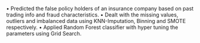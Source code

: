 • Predicted the false policy holders of an insurance company based on past trading info and fraud characteristics.
      • Dealt with the missing values, outliers and imbalanced data using KNN-Imputation, Binning and SMOTE respectively.
      • Applied Random Forest classifier with hyper tuning the parameters using Grid Search.
